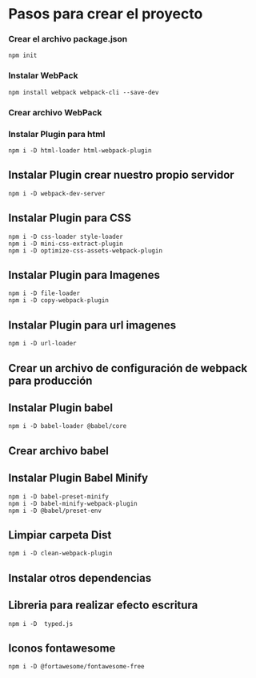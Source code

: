 # Pasos para crear el proyecto

### Crear el archivo package.json
    npm init

### Instalar WebPack
    npm install webpack webpack-cli --save-dev

### Crear archivo WebPack

### Instalar Plugin para html
    npm i -D html-loader html-webpack-plugin

## Instalar Plugin crear nuestro propio servidor
    npm i -D webpack-dev-server

## Instalar Plugin para CSS
    npm i -D css-loader style-loader
    npm i -D mini-css-extract-plugin
    npm i -D optimize-css-assets-webpack-plugin

## Instalar Plugin para Imagenes
    npm i -D file-loader
    npm i -D copy-webpack-plugin

## Instalar Plugin para url imagenes
    npm i -D url-loader

## Crear un archivo de configuración de webpack para producción

## Instalar Plugin babel
    npm i -D babel-loader @babel/core

## Crear archivo babel

## Instalar Plugin Babel Minify
    npm i -D babel-preset-minify
    npm i -D babel-minify-webpack-plugin
    npm i -D @babel/preset-env
    
## Limpiar carpeta Dist
    npm i -D clean-webpack-plugin

## Instalar otros dependencias

## Libreria para realizar efecto escritura
    npm i -D  typed.js

## Iconos fontawesome
    npm i -D @fortawesome/fontawesome-free

